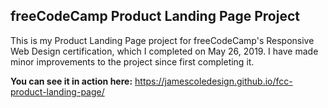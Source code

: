 ## freeCodeCamp Product Landing Page Project

This is my Product Landing Page project for freeCodeCamp's Responsive Web Design certification, which I completed on May 26, 2019. I have made minor improvements to the project since first completing it. 

**You can see it in action here:** https://jamescoledesign.github.io/fcc-product-landing-page/